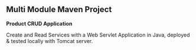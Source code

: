 ## Multi Module Maven Project

**Product CRUD Application**

Create and Read Services with a Web Servlet Application in Java, deployed & tested locally with Tomcat server.